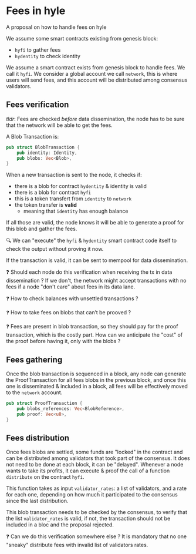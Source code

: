 # Fees in hyle
A proposal on how to handle fees on hyle

We assume some smart contracts existing from genesis block:
- `hyfi` to gather fees 
- `hydentity` to check identity

We assume a smart contract exists from genesis block to handle fees. We call it `hyfi`.
We consider a global account we call `network`, this is where users will send fees, and this account will be distributed among consensus validators.

## Fees verification

*tldr*: Fees are checked *before* data dissemination, the node has to be sure that the network will be able to get the fees.

A Blob Transaction is:

```rust
pub struct BlobTransaction {
    pub identity: Identity,
    pub blobs: Vec<Blob>,
}
```

When a new transaction is sent to the node, it checks if:

- there is a blob for contract `hydentity` & identity is valid
- there is a blob for contract `hyfi`
- this is a token transfert from `identity` to `network`
- the token transfer is **valid**
    - meaning that `identity` has enough balance

If all those are valid, the node knows it will be able to generate a proof for this blob and gather the fees.

:mag: We can "execute" the `hyfi` & `hydentity` smart contract code itself to check the output without proving it now.

If the transaction is valid, it can be sent to mempool for data dissemination.

:question: Should each node do this verification when receiving the tx in data dissemination ? If we don't, the network might accept transactions with no fees if a node "don't care" about fees in its data lane.

:question: How to check balances with unsettled transactions ?
 
:question: How to take fees on blobs that can’t be prooved ?

:question: Fees are present in blob transaction, so they should pay for the proof transaction, which is the costly part. How can we anticipate the "cost" of the proof before having it, only with the blobs ?


## Fees gathering

Once the blob transaction is sequenced in a block, any node can generate the ProofTransaction for all fees blobs in the previous block, and once 
this one is disseminated & included in a block, all fees will be effectively moved to the `network` account.

```rust
pub struct ProofTransaction {
    pub blobs_references: Vec<BlobReference>,
    pub proof: Vec<u8>,
}
```

## Fees distribution

Once fees blobs are settled, some funds are "locked" in the contract and can be distributed among validators that took part of the consensus. It does not need to be done at each block, it can be "delayed".
Whenever a node wants to take its profits, it can execute & proof the call of a function `distribute` on the contract `hyfi`. 

This function takes as input `validator_rates`: a list of validators, and a rate for each one, depending on how much it participated to the consensus since the last distribution.

This blob transaction needs to be checked by the consensus, to verify that the list `validator_rates` is valid, if not, the transaction should not be included in a bloc and the proposal rejected.

:question: Can we do this verification somewhere else ? It is mandatory that no one "sneaky" distribute fees with invalid list of validators rates.

